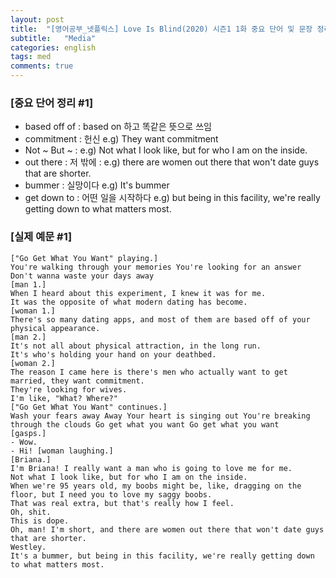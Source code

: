 ```yaml
---
layout: post
title:  "[영어공부_넷플릭스] Love Is Blind(2020) 시즌1 1화 중요 단어 및 문장 정리 #1"
subtitle:   "Media"
categories: english
tags: med
comments: true
---
```



### [중요 단어 정리 #1] 
- based off of : based on 하고 똑같은 뜻으로 쓰임
- commitment : 헌신 e.g) They want commitment
- Not ~ But ~ : e.g) Not what I look like, but for who I am on the inside.
- out there : 저 밖에 : e.g) there are women out there that won't date guys that are shorter.
- bummer : 실망이다 e.g) It's bummer
- get down to : 어떤 일을 시작하다 e.g) but being in this facility, we're really getting down to what matters most.

### [실제 예문 #1]
```
["Go Get What You Want" playing.]
You're walking through your memories You're looking for an answer Don't wanna waste your days away 
[man 1.]
When I heard about this experiment, I knew it was for me.
It was the opposite of what modern dating has become.
[woman 1.]
There's so many dating apps, and most of them are based off of your physical appearance.
[man 2.]
It's not all about physical attraction, in the long run.
It's who's holding your hand on your deathbed.
[woman 2.]
The reason I came here is there's men who actually want to get married, they want commitment.
They're looking for wives.
I'm like, "What? Where?" 
["Go Get What You Want" continues.]
Wash your fears away Away Your heart is singing out You're breaking through the clouds Go get what you want Go get what you want 
[gasps.]
- Wow.
- Hi! [woman laughing.]
[Briana.]
I'm Briana! I really want a man who is going to love me for me.
Not what I look like, but for who I am on the inside.
When we're 95 years old, my boobs might be, like, dragging on the floor, but I need you to love my saggy boobs.
That was real extra, but that's really how I feel.
Oh, shit.
This is dope.
Oh, man! I'm short, and there are women out there that won't date guys that are shorter.
Westley.
It's a bummer, but being in this facility, we're really getting down to what matters most.
```
